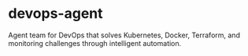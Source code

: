 # devops-agent
Agent team for DevOps that solves Kubernetes, Docker, Terraform, and monitoring challenges through intelligent automation.
